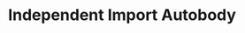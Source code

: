 ---
title: "Independent Import Autobody"
url: /richmond/independent-import-autobody/
shop: Autowerkstatt
---